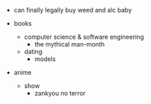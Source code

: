 - can finally legally buy weed and alc baby

- books
  - computer science & software engineering
    - the mythical man-month
  - dating
    - models
    
- anime
  - show
    - zankyou no terror
